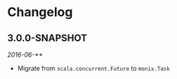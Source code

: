 # Changelog

## 3.0.0-SNAPSHOT

_2016-06-**_

 * Migrate from `scala.concurrent.Future` to `monix.Task`